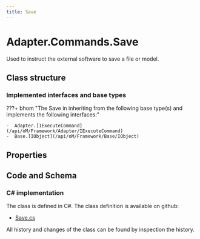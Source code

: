 ```yaml
---
title: Save
---
```


# Adapter.Commands.Save

Used to instruct the external software to save a file or model.

## Class structure

### Implemented interfaces and base types

???+ bhom "The Save in inheriting from the following base type(s) and implements the following interfaces:"

    -  Adapter.[IExecuteCommand](/api/oM/Framework/Adapter/IExecuteCommand)
    -  Base.[IObject](/api/oM/Framework/Base/IObject)


## Properties

## Code and Schema

### C# implementation

The class is defined in C#. The class definition is available on github:

- [Save.cs](https://github.com/BHoM/BHoM_Adapter/blob/develop/Adapter_oM/ExecuteCommands/Save.cs)

All history and changes of the class can be found by inspection the history.
